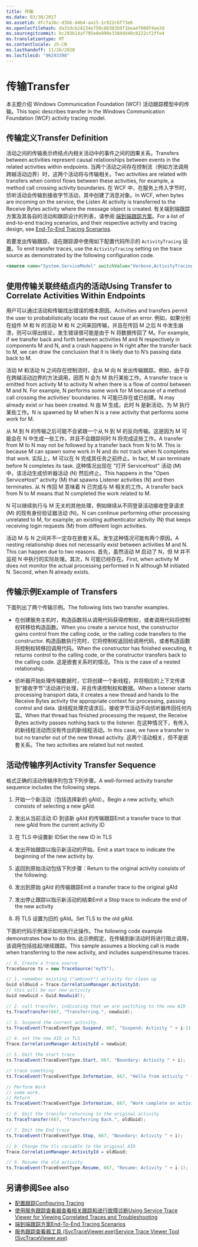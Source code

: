 ```yaml
---
title: 传输
ms.date: 03/30/2017
ms.assetid: dfcfa36c-d3bb-44b4-aa15-1c922c6f73e6
ms.openlocfilehash: da31dcb24234e750c88383b9f1bea4f088f4ee3d
ms.sourcegitcommit: bc293b14af795e0e999e3304dd40c0222cf2ffe4
ms.translationtype: MT
ms.contentlocale: zh-CN
ms.lasthandoff: 11/26/2020
ms.locfileid: "96293398"
---
```

# <a name="transfer"></a><span data-ttu-id="f1ceb-102">传输</span><span class="sxs-lookup"><span data-stu-id="f1ceb-102">Transfer</span></span>

<span data-ttu-id="f1ceb-103">本主题介绍 Windows Communication Foundation (WCF) 活动跟踪模型中的传输。</span><span class="sxs-lookup"><span data-stu-id="f1ceb-103">This topic describes transfer in the Windows Communication Foundation (WCF) activity tracing model.</span></span>  
  
## <a name="transfer-definition"></a><span data-ttu-id="f1ceb-104">传输定义</span><span class="sxs-lookup"><span data-stu-id="f1ceb-104">Transfer Definition</span></span>  

 <span data-ttu-id="f1ceb-105">活动之间的传输表示终结点内相关活动中的事件之间的因果关系。</span><span class="sxs-lookup"><span data-stu-id="f1ceb-105">Transfers between activities represent causal relationships between events in the related activities within endpoints.</span></span> <span data-ttu-id="f1ceb-106">当两个活动之间存在控制流（例如方法调用跨越活动边界）时，这两个活动将与传输相关。</span><span class="sxs-lookup"><span data-stu-id="f1ceb-106">Two activities are related with transfers when control flows between these activities, for example, a method call crossing activity boundaries.</span></span> <span data-ttu-id="f1ceb-107">在 WCF 中，在服务上传入字节时，侦听活动会传输到接收字节活动，其中创建了消息对象。</span><span class="sxs-lookup"><span data-stu-id="f1ceb-107">In WCF, when bytes are incoming on the service, the Listen At activity is transferred to the Receive Bytes activity where the message object is created.</span></span> <span data-ttu-id="f1ceb-108">有关端到端跟踪方案及其各自的活动和跟踪设计的列表，请参阅 [端到端跟踪方案](end-to-end-tracing-scenarios.md)。</span><span class="sxs-lookup"><span data-stu-id="f1ceb-108">For a list of end-to-end tracing scenarios, and their respective activity and tracing design, see [End-To-End Tracing Scenarios](end-to-end-tracing-scenarios.md).</span></span>  
  
 <span data-ttu-id="f1ceb-109">若要发出传输跟踪，请在跟踪源中使用如下配置代码所示的 `ActivityTracing` 设置。</span><span class="sxs-lookup"><span data-stu-id="f1ceb-109">To emit transfer traces, use the `ActivityTracing` setting on the trace source as demonstrated by the following configuration code.</span></span>  
  
```xml  
<source name="System.ServiceModel" switchValue="Verbose,ActivityTracing">  
```  
  
## <a name="using-transfer-to-correlate-activities-within-endpoints"></a><span data-ttu-id="f1ceb-110">使用传输关联终结点内的活动</span><span class="sxs-lookup"><span data-stu-id="f1ceb-110">Using Transfer to Correlate Activities Within Endpoints</span></span>  

 <span data-ttu-id="f1ceb-111">用户可以通过活动和传输找出错误的根本原因。</span><span class="sxs-lookup"><span data-stu-id="f1ceb-111">Activities and transfers permit the user to probabilistically locate the root cause of an error.</span></span> <span data-ttu-id="f1ceb-112">例如，如果分别在组件 M 和 N 的活动 M 和 N 之间来回传输，并且在传回 M 之后 N 中发生崩溃，则可以得出结论，发生错误很可能是由于 N 将数据传回了 M。</span><span class="sxs-lookup"><span data-stu-id="f1ceb-112">For example, if we transfer back and forth between activities M and N respectively in components M and N, and a crash happens in N right after the transfer back to M, we can draw the conclusion that it is likely due to N’s passing data back to M.</span></span>  
  
 <span data-ttu-id="f1ceb-113">活动 M 和活动 N 之间存在控制流时，会从 M 向 N 发出传输跟踪。例如，由于存在跨越活动边界的方法调用，因而 N 会为 M 执行某些工作。</span><span class="sxs-lookup"><span data-stu-id="f1ceb-113">A transfer trace is emitted from activity M to activity N when there is a flow of control between M and N. For example, N performs some work for M because of a method call crossing the activities’ boundaries.</span></span> <span data-ttu-id="f1ceb-114">N 可能已存在或已创建。</span><span class="sxs-lookup"><span data-stu-id="f1ceb-114">N may already exist or has been created.</span></span> <span data-ttu-id="f1ceb-115">N 由 M 生成，此时 N 是新活动，为 M 执行某些工作。</span><span class="sxs-lookup"><span data-stu-id="f1ceb-115">N is spawned by M when N is a new activity that performs some work for M.</span></span>  
  
 <span data-ttu-id="f1ceb-116">从 M 到 N 的传输之后可能不会紧跟一个从 N 到 M 的反向传输。这是因为 M 可能会在 N 中生成一些工作，并且不会跟踪何时 N 将完成这些工作。</span><span class="sxs-lookup"><span data-stu-id="f1ceb-116">A transfer from M to N may not be followed by a transfer back from N to M. This is because M can spawn some work in N and do not track when N completes that work.</span></span> <span data-ttu-id="f1ceb-117">实际上，M 可以在 N 完成其任务之前终止。</span><span class="sxs-lookup"><span data-stu-id="f1ceb-117">In fact, M can terminate before N completes its task.</span></span> <span data-ttu-id="f1ceb-118">这种情况出现在 "打开 ServiceHost" 活动 (M) 中，该活动生成侦听器活动 (N) 然后终止。</span><span class="sxs-lookup"><span data-stu-id="f1ceb-118">This happens in the "Open ServiceHost" activity (M) that spawns Listener activities (N) and then terminates.</span></span> <span data-ttu-id="f1ceb-119">从 N 传回 M 意味着 N 已完成与 M 相关的工作。</span><span class="sxs-lookup"><span data-stu-id="f1ceb-119">A transfer back from N to M means that N completed the work related to M.</span></span>  
  
 <span data-ttu-id="f1ceb-120">N 可以继续执行与 M 无关的其他处理，例如继续从不同登录活动接收登录请求 (M) 的现有身份验证器活动 (N)。</span><span class="sxs-lookup"><span data-stu-id="f1ceb-120">N can continue performing other processing unrelated to M, for example, an existing authenticator activity (N) that keeps receiving login requests (M) from different login activities.</span></span>  
  
 <span data-ttu-id="f1ceb-121">活动 M 与 N 之间并不一定存在嵌套关系。发生这种情况可能有两个原因。</span><span class="sxs-lookup"><span data-stu-id="f1ceb-121">A nesting relationship does not necessarily exist between activities M and N. This can happen due to two reasons.</span></span> <span data-ttu-id="f1ceb-122">首先，虽然活动 M 启动了 N，但 M 并不监视 N 中执行的实际处理。其次，N 可能已经存在。</span><span class="sxs-lookup"><span data-stu-id="f1ceb-122">First, when activity M does not monitor the actual processing performed in N although M initiated N. Second, when N already exists.</span></span>  
  
## <a name="example-of-transfers"></a><span data-ttu-id="f1ceb-123">传输示例</span><span class="sxs-lookup"><span data-stu-id="f1ceb-123">Example of Transfers</span></span>  

 <span data-ttu-id="f1ceb-124">下面列出了两个传输示例。</span><span class="sxs-lookup"><span data-stu-id="f1ceb-124">The following lists two transfer examples.</span></span>  
  
- <span data-ttu-id="f1ceb-125">在创建服务主机时，构造函数将从调用代码获得控制权，或者调用代码将控制权转移给构造函数。</span><span class="sxs-lookup"><span data-stu-id="f1ceb-125">When you create a service host, the constructor gains control from the calling code, or the calling code transfers to the constructor.</span></span> <span data-ttu-id="f1ceb-126">构造函数执行完时，它将控制权返回给调用代码，或者构造函数将控制权转移回调用代码。</span><span class="sxs-lookup"><span data-stu-id="f1ceb-126">When the constructor has finished executing, it returns control to the calling code, or the constructor transfers back to the calling code.</span></span> <span data-ttu-id="f1ceb-127">这是嵌套关系时的情况。</span><span class="sxs-lookup"><span data-stu-id="f1ceb-127">This is the case of a nested relationship.</span></span>  
  
- <span data-ttu-id="f1ceb-128">侦听器开始处理传输数据时，它将创建一个新线程，并将相应的上下文传递到“接收字节”活动进行处理，并且传递控制权和数据。</span><span class="sxs-lookup"><span data-stu-id="f1ceb-128">When a listener starts processing transport data, it creates a new thread and hands to the Receive Bytes activity the appropriate context for processing, passing control and data.</span></span> <span data-ttu-id="f1ceb-129">该线程处理完请求后，接收字节活动不向侦听器传回任何内容。</span><span class="sxs-lookup"><span data-stu-id="f1ceb-129">When that thread has finished processing the request, the Receive Bytes activity passes nothing back to the listener.</span></span> <span data-ttu-id="f1ceb-130">在这种情况下，有传入的新线程活动而没有传出的新线程活动。</span><span class="sxs-lookup"><span data-stu-id="f1ceb-130">In this case, we have a transfer in but no transfer out of the new thread activity.</span></span> <span data-ttu-id="f1ceb-131">这两个活动相关，但不是嵌套关系。</span><span class="sxs-lookup"><span data-stu-id="f1ceb-131">The two activities are related but not nested.</span></span>  
  
## <a name="activity-transfer-sequence"></a><span data-ttu-id="f1ceb-132">活动传输序列</span><span class="sxs-lookup"><span data-stu-id="f1ceb-132">Activity Transfer Sequence</span></span>  

 <span data-ttu-id="f1ceb-133">格式正确的活动传输序列包含下列步骤。</span><span class="sxs-lookup"><span data-stu-id="f1ceb-133">A well-formed activity transfer sequence includes the following steps.</span></span>  
  
1. <span data-ttu-id="f1ceb-134">开始一个新活动（包括选择新的 gAId）。</span><span class="sxs-lookup"><span data-stu-id="f1ceb-134">Begin a new activity, which consists of selecting a new gAId.</span></span>  
  
2. <span data-ttu-id="f1ceb-135">发出从当前活动 ID 到该新 gAId 的传输跟踪</span><span class="sxs-lookup"><span data-stu-id="f1ceb-135">Emit a transfer trace to that new gAId from the current activity ID</span></span>  
  
3. <span data-ttu-id="f1ceb-136">在 TLS 中设置新 ID</span><span class="sxs-lookup"><span data-stu-id="f1ceb-136">Set the new ID in TLS</span></span>  
  
4. <span data-ttu-id="f1ceb-137">发出开始跟踪以指示新活动的开始。</span><span class="sxs-lookup"><span data-stu-id="f1ceb-137">Emit a start trace to indicate the beginning of the new activity by.</span></span>  
  
5. <span data-ttu-id="f1ceb-138">返回到原始活动包括下列步骤：</span><span class="sxs-lookup"><span data-stu-id="f1ceb-138">Return to the original activity consists of the following:</span></span>  
  
6. <span data-ttu-id="f1ceb-139">发出到原始 gAId 的传输跟踪</span><span class="sxs-lookup"><span data-stu-id="f1ceb-139">Emit a transfer trace to the original gAId</span></span>  
  
7. <span data-ttu-id="f1ceb-140">发出停止跟踪以指示新活动的结束</span><span class="sxs-lookup"><span data-stu-id="f1ceb-140">Emit a Stop trace to indicate the end of the new activity</span></span>  
  
8. <span data-ttu-id="f1ceb-141">将 TLS 设置为旧的 gAId。</span><span class="sxs-lookup"><span data-stu-id="f1ceb-141">Set TLS to the old gAId.</span></span>  
  
 <span data-ttu-id="f1ceb-142">下面的代码示例演示如何执行此操作。</span><span class="sxs-lookup"><span data-stu-id="f1ceb-142">The following code example demonstrates how to do this.</span></span> <span data-ttu-id="f1ceb-143">此示例假定，在传输到新活动时将进行阻止调用，该调用包括挂起/继续跟踪。</span><span class="sxs-lookup"><span data-stu-id="f1ceb-143">This sample assumes a blocking call is made when transferring to the new activity, and includes suspend/resume traces.</span></span>  
  
```csharp
// 0. Create a trace source  
TraceSource ts = new TraceSource("myTS");  

// 1. remember existing ("ambient") activity for clean up  
Guid oldGuid = Trace.CorrelationManager.ActivityId;  
// this will be our new activity  
Guid newGuid = Guid.NewGuid();

// 2. call transfer, indicating that we are switching to the new AID  
ts.TraceTransfer(667, "Transferring.", newGuid);  

// 3. Suspend the current activity.  
ts.TraceEvent(TraceEventType.Suspend, 667, "Suspend: Activity " + i-1);  

// 4. set the new AID in TLS  
Trace.CorrelationManager.ActivityId = newGuid;  

// 5. Emit the start trace  
ts.TraceEvent(TraceEventType.Start, 667, "Boundary: Activity " + i);  

// trace something  
ts.TraceEvent(TraceEventType.Information, 667, "Hello from activity " + i);  

// Perform Work  
// some work.  
// Return  
ts.TraceEvent(TraceEventType.Information, 667, "Work complete on activity " + i);

// 6. Emit the transfer returning to the original activity  
ts.TraceTransfer(667, "Transferring Back.", oldGuid);  

// 7. Emit the End trace  
ts.TraceEvent(TraceEventType.Stop, 667, "Boundary: Activity " + i);  

// 8. Change the tls variable to the original AID  
Trace.CorrelationManager.ActivityId = oldGuid;

// 9. Resume the old activity  
ts.TraceEvent(TraceEventType.Resume, 667, "Resume: Activity " + i-1);  
```  
  
## <a name="see-also"></a><span data-ttu-id="f1ceb-144">另请参阅</span><span class="sxs-lookup"><span data-stu-id="f1ceb-144">See also</span></span>

- [<span data-ttu-id="f1ceb-145">配置跟踪</span><span class="sxs-lookup"><span data-stu-id="f1ceb-145">Configuring Tracing</span></span>](configuring-tracing.md)
- [<span data-ttu-id="f1ceb-146">使用服务跟踪查看器查看相关跟踪和进行故障诊断</span><span class="sxs-lookup"><span data-stu-id="f1ceb-146">Using Service Trace Viewer for Viewing Correlated Traces and Troubleshooting</span></span>](using-service-trace-viewer-for-viewing-correlated-traces-and-troubleshooting.md)
- [<span data-ttu-id="f1ceb-147">端到端跟踪方案</span><span class="sxs-lookup"><span data-stu-id="f1ceb-147">End-To-End Tracing Scenarios</span></span>](end-to-end-tracing-scenarios.md)
- [<span data-ttu-id="f1ceb-148">服务跟踪查看器工具 (SvcTraceViewer.exe)</span><span class="sxs-lookup"><span data-stu-id="f1ceb-148">Service Trace Viewer Tool (SvcTraceViewer.exe)</span></span>](../../service-trace-viewer-tool-svctraceviewer-exe.md)
